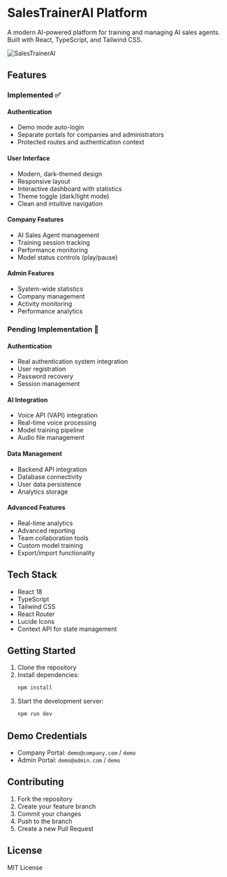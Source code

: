 # SalesTrainerAI Platform

A modern AI-powered platform for training and managing AI sales agents. Built with React, TypeScript, and Tailwind CSS.

![SalesTrainerAI](https://github.com/your-username/sales-trainer-ai/raw/main/public/preview.png)

## Features

### Implemented ✅

#### Authentication
- Demo mode auto-login
- Separate portals for companies and administrators
- Protected routes and authentication context

#### User Interface
- Modern, dark-themed design
- Responsive layout
- Interactive dashboard with statistics
- Theme toggle (dark/light mode)
- Clean and intuitive navigation

#### Company Features
- AI Sales Agent management
- Training session tracking
- Performance monitoring
- Model status controls (play/pause)

#### Admin Features
- System-wide statistics
- Company management
- Activity monitoring
- Performance analytics

### Pending Implementation 🚧

#### Authentication
- Real authentication system integration
- User registration
- Password recovery
- Session management

#### AI Integration
- Voice API (VAPI) integration
- Real-time voice processing
- Model training pipeline
- Audio file management

#### Data Management
- Backend API integration
- Database connectivity
- User data persistence
- Analytics storage

#### Advanced Features
- Real-time analytics
- Advanced reporting
- Team collaboration tools
- Custom model training
- Export/import functionality

## Tech Stack

- React 18
- TypeScript
- Tailwind CSS
- React Router
- Lucide Icons
- Context API for state management

## Getting Started

1. Clone the repository
2. Install dependencies:
   ```bash
   npm install
   ```
3. Start the development server:
   ```bash
   npm run dev
   ```

## Demo Credentials

- Company Portal: `demo@company.com` / `demo`
- Admin Portal: `demo@admin.com` / `demo`

## Contributing

1. Fork the repository
2. Create your feature branch
3. Commit your changes
4. Push to the branch
5. Create a new Pull Request

## License

MIT License